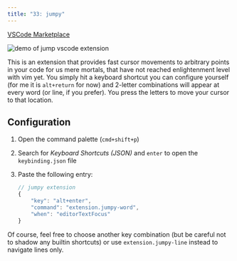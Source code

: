 ```yaml
---
title: "33: jumpy"
---
```

[VSCode Marketplace](https://marketplace.visualstudio.com/items?itemName=wmaurer.vscode-jumpy)

![demo of jump vscode extension](https://cloud.githubusercontent.com/assets/2899448/19660934/0481c44c-9a32-11e6-87cc-1f8913922ccb.gif)

This is an extension that provides fast cursor movements to arbitrary points in your code for us mere mortals, that have not reached enlightenment level with vim yet. You simply hit a keyboard shortcut you can configure yourself (for me it is `alt+return` for now) and 2-letter combinations will appear at every word (or line, if you prefer). You press the letters to move your cursor to that location.

## Configuration

1. Open the command palette (`cmd+shift+p`)
2. Search for *Keyboard Shortcuts (JSON)* and `enter` to open the `keybinding.json` file
3. Paste the following entry:

    ```javascript
    // jumpy extension
    {
        "key": "alt+enter",
        "command": "extension.jumpy-word",
        "when": "editorTextFocus"
    }
    ```

Of course, feel free to choose another key combination (but be careful not to shadow any builtin shortcuts) or use `extension.jumpy-line` instead to navigate lines only.
